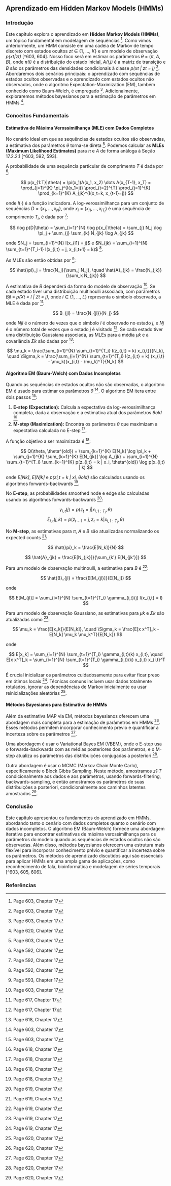 ## Aprendizado em Hidden Markov Models (HMMs)

### Introdução

Este capítulo explora o aprendizado em **Hidden Markov Models (HMMs)**, um tópico fundamental em modelagem de sequências [^603]. Como vimos anteriormente, um HMM consiste em uma cadeia de Markov de tempo discreto com estados ocultos *zt* ∈ {1, ..., *K*} e um modelo de observação *p(xt|zt)* [^603, 604]. Nosso foco será em estimar os parâmetros *θ* = (*π*, *A*, *B*), onde *π(i)* é a distribuição do estado inicial, *A(i,j)* é a matriz de transição e *B* são os parâmetros das densidades condicionais à classe *p(xt | zt = j)* [^603]. Abordaremos dois cenários principais: o aprendizado com sequências de estados ocultos observadas e o aprendizado com estados ocultos não observados, onde o algoritmo Expectation-Maximization (EM), também conhecido como Baum-Welch, é empregado [^603]. Adicionalmente, exploraremos métodos bayesianos para a estimação de parâmetros em HMMs [^620].

### Conceitos Fundamentais

#### Estimativa de Máxima Verossimilhança (MLE) com Dados Completos

No cenário ideal em que as sequências de estados ocultos são observadas, a estimativa dos parâmetros *θ* torna-se direta [^603]. Podemos calcular as **MLEs (Maximum Likelihood Estimates)** para *π* e *A* de forma análoga à Seção 17.2.2.1 [^603, 592, 593].

A probabilidade de uma sequência particular de comprimento *T* é dada por [^592]:

$$
p(x_{1:T}|\theta) = \pi(x_1)A(x_1, x_2) \dots A(x_{T-1}, x_T) = \prod_{j=1}^{K} \pi_j^{I(x_1=j)} \prod_{t=2}^{T} \prod_{j=1}^{K} \prod_{k=1}^{K} A_{jk}^{I(x_t=k, x_{t-1}=j)}
$$

onde $I(\cdot)$ é a função indicadora. A log-verossimilhança para um conjunto de sequências $D = \{x_1, ..., x_N\}$, onde $x_i = (x_{i1}, \dots, x_{iT_i})$ é uma sequência de comprimento $T_i$, é dada por [^592]:

$$
\log p(D|\theta) = \sum_{i=1}^{N} \log p(x_i|\theta) = \sum_{j} N_j \log \pi_j + \sum_{j} \sum_{k} N_{jk} \log A_{jk}
$$

onde $N_j = \sum_{i=1}^{N} I(x_{i1} = j)$ e $N_{jk} = \sum_{i=1}^{N} \sum_{t=1}^{T_i-1} I(x_{i,t} = j, x_{i,t+1} = k)$ [^592].

As MLEs são então obtidas por [^593]:

$$
\hat{\pi}_j = \frac{N_j}{\sum_j N_j}, \quad \hat{A}_{jk} = \frac{N_{jk}}{\sum_k N_{jk}}
$$

A estimativa de *B* dependerá da forma do modelo de observação [^603]. Se cada estado tiver uma distribuição multinoulli associada, com parâmetros *Bjl* = *p(Xt = l | Zt = j)*, onde *l* ∈ {1, ..., *L*} representa o símbolo observado, a MLE é dada por [^617]:

$$
B_{jl} = \frac{N_{jl}}{N_j}
$$

onde *Njl* é o número de vezes que o símbolo *l* é observado no estado *j*, e *Nj* é o número total de vezes que o estado *j* é visitado [^617]. Se cada estado tiver uma distribuição Gaussiana associada, as MLEs para a média *μk* e a covariância *Σk* são dadas por [^618]:

$$
\mu_k = \frac{\sum_{i=1}^{N} \sum_{t=1}^{T_i} I(z_{i,t} = k) x_{i,t}}{N_k}, \quad \Sigma_k = \frac{\sum_{i=1}^{N} \sum_{t=1}^{T_i} I(z_{i,t} = k) (x_{i,t} - \mu_k)(x_{i,t} - \mu_k)^T}{N_k}
$$

#### Algoritmo EM (Baum-Welch) com Dados Incompletos

Quando as sequências de estados ocultos não são observadas, o algoritmo EM é usado para estimar os parâmetros *θ* [^603]. O algoritmo EM itera entre dois passos [^603]:

1.  **E-step (Expectation):** Calcula a expectativa da log-verossimilhança completa, dada a observação e a estimativa atual dos parâmetros *θold* [^618].
2.  **M-step (Maximization):** Encontra os parâmetros *θ* que maximizam a expectativa calculada no E-step [^618].

A função objetivo a ser maximizada é [^618]:

$$
Q(\theta, \theta^{old}) = \sum_{k=1}^{K} E[N_k] \log \pi_k + \sum_{j=1}^{K} \sum_{k=1}^{K} E[N_{jk}] \log A_{jk} + \sum_{i=1}^{N} \sum_{t=1}^{T_i} \sum_{k=1}^{K} p(z_{i,t} = k | x_i, \theta^{old}) \log p(x_{i,t} | k)
$$

onde *E[Nk]*, *E[Njk]* e *p(zi,t = k | xi, θold)* são calculados usando os algoritmos forwards-backwards [^618].

No **E-step**, as probabilidades smoothed node e edge são calculadas usando os algoritmos forwards-backwards [^619]:

$$
\gamma_{i,t}(j) = p(z_t = j | x_{i, 1:T_i}, \theta)
$$
$$
\xi_{i,t}(j, k) = p(z_{t-1} = j, z_t = k | x_{i, 1:T_i}, \theta)
$$

No **M-step**, as estimativas para *π*, *A* e *B* são atualizadas normalizando os expected counts [^619]:

$$
\hat{\pi}_k = \frac{E[N_k]}{N}
$$

$$
\hat{A}_{jk} = \frac{E[N_{jk}]}{\sum_{k'} E[N_{jk'}]}
$$

Para um modelo de observação multinoulli, a estimativa para *B* é [^619]:

$$
\hat{B}_{jl} = \frac{E[M_{jl}]}{E[N_j]}
$$

onde

$$
E[M_{jl}] = \sum_{i=1}^{N} \sum_{t=1}^{T_i} \gamma_{i,t}(j) I(x_{i,t} = l)
$$

Para um modelo de observação Gaussiano, as estimativas para *μk* e *Σk* são atualizadas como [^619]:

$$
\mu_k = \frac{E[x_k]}{E[N_k]}, \quad \Sigma_k = \frac{E[x x^T]_k - E[N_k] \mu_k \mu_k^T}{E[N_k]}
$$

onde

$$
E[x_k] = \sum_{i=1}^{N} \sum_{t=1}^{T_i} \gamma_{i,t}(k) x_{i,t}, \quad E[x x^T]_k = \sum_{i=1}^{N} \sum_{t=1}^{T_i} \gamma_{i,t}(k) x_{i,t} x_{i,t}^T
$$

É crucial inicializar os parâmetros cuidadosamente para evitar ficar preso em ótimos locais [^619]. Técnicas comuns incluem usar dados totalmente rotulados, ignorar as dependências de Markov inicialmente ou usar reinicializações aleatórias [^620].

#### Métodos Bayesianos para Estimativa de HMMs

Além da estimativa MAP via EM, métodos bayesianos oferecem uma abordagem mais completa para a estimação de parâmetros em HMMs [^620]. Esses métodos permitem incorporar conhecimento prévio e quantificar a incerteza sobre os parâmetros [^620].

Uma abordagem é usar o Variational Bayes EM (VBEM), onde o E-step usa o forwards-backwards com as médias posteriores dos parâmetros, e o M-step atualiza os parâmetros das distribuições conjugadas a posteriori [^620].

Outra abordagem é usar o MCMC (Markov Chain Monte Carlo), especificamente o Block Gibbs Sampling. Neste método, amostramos *z1:T* condicionalmente aos dados e aos parâmetros, usando forwards-filtering, backwards-sampling, e então amostramos os parâmetros de suas distribuições a posteriori, condicionalmente aos caminhos latentes amostrados [^620].

### Conclusão

Este capítulo apresentou os fundamentos do aprendizado em HMMs, abordando tanto o cenário com dados completos quanto o cenário com dados incompletos. O algoritmo EM (Baum-Welch) fornece uma abordagem iterativa para encontrar estimativas de máxima verossimilhança para os parâmetros do modelo quando as sequências de estados ocultos não são observadas. Além disso, métodos bayesianos oferecem uma estrutura mais flexível para incorporar conhecimento prévio e quantificar a incerteza sobre os parâmetros. Os métodos de aprendizado discutidos aqui são essenciais para aplicar HMMs em uma ampla gama de aplicações, como reconhecimento de fala, bioinformática e modelagem de séries temporais [^603, 605, 606].

### Referências

[^603]: Page 603, Chapter 17
[^604]: Page 604, Chapter 17
[^592]: Page 592, Chapter 17
[^593]: Page 593, Chapter 17
[^617]: Page 617, Chapter 17
[^618]: Page 618, Chapter 17
[^619]: Page 619, Chapter 17
[^620]: Page 620, Chapter 17
[^605]: Page 605, Chapter 17
[^606]: Page 606, Chapter 17
<!-- END -->